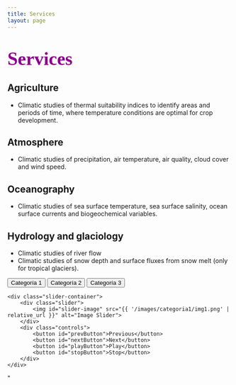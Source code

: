 ```yaml
---
title: Services
layout: page
---
```

<H1 align="left"><span style="font-family:Times New Roman;font-size:150%;color:darkmagenta"><b>Services</b></span> </H1>

<h2>Agriculture</h2>
<ul class="Agriculture">
	<li>Climatic studies of thermal suitability indices to identify areas and periods of time, where temperature conditions are optimal for crop development.</li>	
</ul>

<h2>Atmosphere</h2>
<ul class="Atmosphere">
	<li>Climatic studies of precipitation, air temperature, air quality, cloud cover and wind speed.</li>	
</ul>

<h2>Oceanography</h2>
<ul class="Oceanography">
	<li>Climatic studies of sea surface temperature, sea surface salinity, ocean surface currents and biogeochemical variables.</li>
</ul>  

<h2>Hydrology and glaciology</h2>
<ul class="Hydrology">
	<li>Climatic studies of river flow</li>
	<li>Climatic studies of snow depth and surface fluxes from snow melt (only for tropical glaciers).</li>
</ul>

<div class="category-container">
        <button class="category-button" data-category="categoria1">Categoría 1</button>
        <button class="category-button" data-category="categoria2">Categoría 2</button>
        <button class="category-button" data-category="categoria3">Categoría 3</button>
    </div>

    <div class="slider-container">
        <div class="slider">
            <img id="slider-image" src="{{ '/images/categoria1/img1.png' | relative_url }}" alt="Image Slider">
        </div>
        <div class="controls">
            <button id="prevButton">Previous</button>
            <button id="nextButton">Next</button>
            <button id="playButton">Play</button>
            <button id="stopButton">Stop</button>
        </div>
    </div>
  <script src="{{ '/static/js/custom.js' | relative_url }}"></script>"

    

